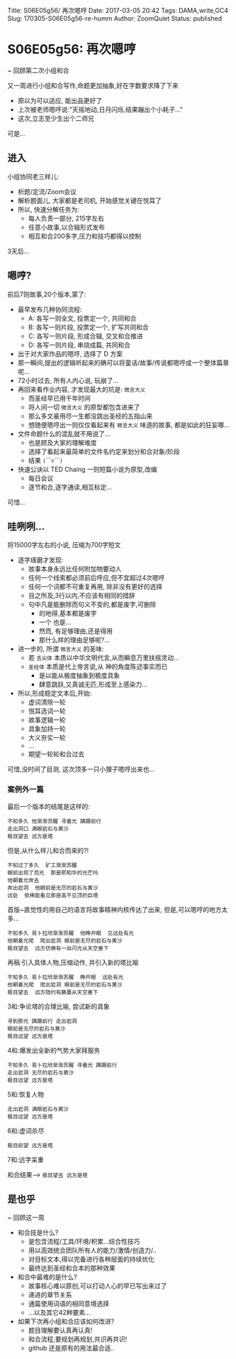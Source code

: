 Title: S06E05g56/ 再次嗯哼
Date: 2017-03-05 20:42
Tags: DAMA,write,GC4
Slug: 170305-S06E05g56-re-humm
Author: ZoomQuiet
Status: published

# S06E05g56: 再次嗯哼

~ 回顾第二次小组和合

又一周进行小组和合写作,命题更加抽象,好在字数要求降了下来

- 原以为可以适应, 能出品更好了
- 上次被老师嗯哼说:"天摇地动,日月闪烁,结果蹦出个小耗子..."
- 这次,立志至少生出个二师兄 

可是...

## 进入
小组协同老三样儿:

- 析题/定流/Zoom会议
- 解析题面儿, 大家都是老司机, 开始感觉关键在悦耳了
- 所以, 快速分解任务为:
    + 每人负责一部分, 215字左右
    + 任意小故事,以合辑形式发布
    + 相互和合200多字,压力和技巧都得以控制

3天后...

## 嗯哼?
前后7则故事,20个版本,蒙了:

- 最早发布几种协同流程:
    + A: 各写一则全文, 投票定一个, 共同和合
    + B: 各写一则片段, 投票定一个, 扩写共同和合
    + C: 各写一则片段, 形成合辑, 交叉和合推进
    + D: 各写一则片段, 串烧成篇, 共同和合
- 出于对大家作品的嗯哼, 选择了 D 方案
- 那一瞬间,提出的逻辑听起来的确可以将童话/故事/传说都嗯哼成一个整体篇章呢...
- 72小时过去, 所有人内心说, 玩崩了...
- 再回来看作业内容, 才发现最大的坑是: `微言大义`
    + 而圣经早已用千年时间
    + 将人间一切 `微言大义` 的原型都包含进来了
    + 那么多文豪用尽一生都没跳出圣经的五指山来
    + 想随便嗯哼出一则仅仅看起来有 `微言大义` 味道的故事, 都是如此的狂妄哪...
- 文件命题什么的混乱就不用说了...
    + 也是顾及大家的理解难度
    + 选择了看起来最简单的文件名约定来划分和合对象/阶段
    + 结果 `(￣▽￣)`
- 快速公诀以 TED Chaing 一则短篇小说为原型,改编
    + 每日会议
    + 逐节和合,逐字通读,相互标定...

可惜...

## 哇咧咧...
将15000字左右的小说, 压缩为700字短文

- 逐字琢磨才发现:
    + 故事本身永远比任何附加物要动人
    + 任何一个线索都必须前后呼应,但不宜超过4次嗯哼
    + 任何一个词都不可重复再用, 除非没有更好的选择
    + 目之所及,3行以内,不应该有相同的措辞
    + 句中凡是能删除而句义不变的,都是废字,可删除
        * 的地得,基本都是废字
        * 一个 也是...
        * 然而, 有足够理由,还是得用
        * 那什么样的理由足够呢?...
- 进一步的, 所谓 `微言大义` 的圣味:
    + 若 `舌尖体` 本质以中华文明代言,从而瞬息万里扶摇灵动...
    + `圣经体` 本质是代上帝言说,从 神的角度陈述事实而已
        * 是以能从极度抽象到极度具象
        * 肆意跳跃,又真诚无匹,形成至上感染力...
- 所以,形成稳定文本后,开始:
    + 虚词清除一轮
    + 悦耳选词一轮
    + 故事逻辑一轮
    + 具象加持一轮
    + 大义夯实一轮
    + ...
    + 期望一轮轮和合过去

可惜,没时间了目测, 这次顶多一只小狸子嗯哼出来也...

### 案例外一篇
最后一个版本的结尾是这样的:

    不知多久 他渐渐苏醒 寻着光 蹒跚前行 
    走出洞口 满眼岩石与黄沙
    极目望去 远方是塔

但是,从什么样儿和合而来的?!

    不知过了多久  矿工渐渐苏醒
    眼前出现了亮光  那是耶和华的光芒吗
    他朝着光奔去  
    奔出岩洞  他眼前是无尽的岩石与黄沙
    远处  依稀能看见那座高不见顶的巨塔

首版~直觉性的用自己的语言将故事精神内核传达了出来,
但是,可以嗯哼的地方太多...

    不知多久 易卜拉欣渐渐苏醒  他睁开眼  见远处有光
    他朝着光爬  爬出岩洞 眼前是无尽的岩石与黄沙
    极目望去  远方仿佛有一丝闪光从天空垂下

再稿:引入具体人物,压缩动作, 并引入新的塔比喻

    不知多久 易卜拉欣渐渐苏醒  睁开眼  远处有光
    他朝着光爬  爬出岩洞 眼前是无尽的岩石与黄沙
    极目望去  远方隐约有藤蔓从天空垂下

3和:争论塔的合理比喻, 尝试新的具象


    寻到那光 蹒跚前行 走出岩洞 
    眼前是无尽的岩石与黄沙
    极目远望 远方是塔

4和:爆发出全新的气势大家拜服务

    不知多久 易卜拉欣渐渐苏醒 寻着光 蹒跚前行
    走出岩洞 无尽的岩石与黄沙
    极目远望 远方是塔

5和:恢复人物

    走出岩洞 满眼岩石与黄沙
    极目远望 远方是塔

6和:虚词杀尽

    极目前望 远方是塔

7和:远字呆重

和合结果--> `极目望去 远方是塔`

## 是也乎
~ 回顾这一周

- 和合技是什么?
    + 是包含流程/工具/环境/积累...综合性技巧
    + 用以高效统合团队所有人的能力/激情/创造力/..
    + 对目标文本,得以完备进行各种层面的持续优化
    + 最终达到圣经和合本的那种效果
- 和合中最难的是什么?
    + 故事核心难以原创,可以打动人心的早已写出来过了
    + 递进的章节关系
    + 通篇使用词语的相同意境选择
    + ...以及其它42种要素...
- 如果下次再小组和合应该如何改进?
    + 题目理解要认真再认真!
    + 和合流程,要规划再规划,共识再共识!
    + github 还是原有的用法最合适..




